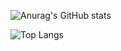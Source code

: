 ![Anurag's GitHub stats](https://github-readme-stats.vercel.app/api?username=JulesBobeuf&show_icons=true&hide=issues&theme=dark)

![Top Langs](https://github-readme-stats.vercel.app/api/top-langs/?username=JulesBobeuf&langs_count=5&theme=dark&layout=compact)
